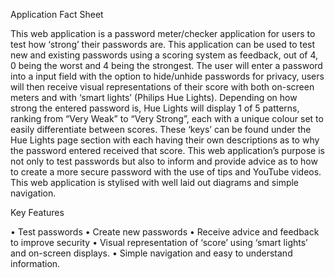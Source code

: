 Application Fact Sheet

This web application is a password meter/checker application for users to test how ‘strong’ their passwords are. This application can be used to test new and existing passwords using a scoring system as feedback, out of 4, 0 being the worst and 4 being the strongest. The user will enter a password into a input field with the option to hide/unhide passwords for privacy, users will then receive visual representations of their score with both on-screen meters and with ‘smart lights’ (Philips Hue Lights). Depending on how strong the entered password is, Hue Lights will display 1 of 5 patterns, ranking from “Very Weak” to “Very Strong”, each with a unique colour set to easily differentiate between scores. These ‘keys’ can be found under the Hue Lights page section with each having their own descriptions as to why the password entered received that score. This web application’s purpose is not only to test passwords but also to inform and provide advice as to how to create a more secure password with the use of tips and YouTube videos. 
This web application is stylised with well laid out diagrams and simple navigation.

Key Features

•	Test passwords
•	Create new passwords
•	Receive advice and feedback to improve security 
•	Visual representation of ‘score’ using ‘smart lights’ and on-screen displays.
•	Simple navigation and easy to understand information.


